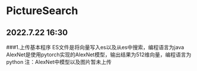# PictureSearch
## 2022.7.22 16:30
###1.上传基本程序
ES文件是将向量写入es以及从es中搜索，编程语言为java
AlexNet是使用pytorch实现的AlexNet模型，输出结果为512维向量，编程语言为python
注：AlexNet中模型以及图片暂未上传
